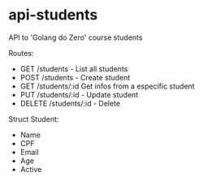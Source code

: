 # api-students
API to 'Golang do Zero' course students

Routes:
- GET /students - List all students
- POST /students - Create student
- GET /students/:id Get infos from a especific student
- PUT /students/:id - Update student
- DELETE /students/:id - Delete

Struct Student: 
- Name 
- CPF 
- Email
- Age 
- Active